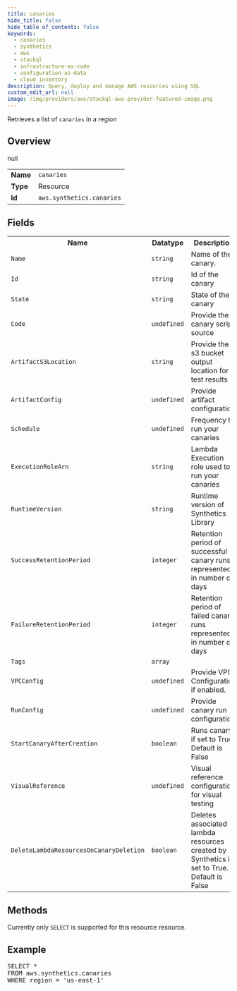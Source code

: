 ```yaml
---
title: canaries
hide_title: false
hide_table_of_contents: false
keywords:
  - canaries
  - synthetics
  - aws
  - stackql
  - infrastructure-as-code
  - configuration-as-data
  - cloud inventory
description: Query, deploy and manage AWS resources using SQL
custom_edit_url: null
image: /img/providers/aws/stackql-aws-provider-featured-image.png
---
```

Retrieves a list of <code>canaries</code> in a region

## Overview
<table><tbody>
<tr><td><b>Name</b></td><td><code>canaries</code></td></tr>
<tr><td><b>Type</b></td><td>Resource</td></tr>
null
<tr><td><b>Id</b></td><td><code>aws.synthetics.canaries</code></td></tr>
</tbody></table>

## Fields
<table><tbody>
<tr><th>Name</th><th>Datatype</th><th>Description</th></tr>
<tr><td><code>Name</code></td><td><code>string</code></td><td>Name of the canary.</td></tr>
<tr><td><code>Id</code></td><td><code>string</code></td><td>Id of the canary</td></tr>
<tr><td><code>State</code></td><td><code>string</code></td><td>State of the canary</td></tr>
<tr><td><code>Code</code></td><td><code>undefined</code></td><td>Provide the canary script source</td></tr>
<tr><td><code>ArtifactS3Location</code></td><td><code>string</code></td><td>Provide the s3 bucket output location for test results</td></tr>
<tr><td><code>ArtifactConfig</code></td><td><code>undefined</code></td><td>Provide artifact configuration</td></tr>
<tr><td><code>Schedule</code></td><td><code>undefined</code></td><td>Frequency to run your canaries</td></tr>
<tr><td><code>ExecutionRoleArn</code></td><td><code>string</code></td><td>Lambda Execution role used to run your canaries</td></tr>
<tr><td><code>RuntimeVersion</code></td><td><code>string</code></td><td>Runtime version of Synthetics Library</td></tr>
<tr><td><code>SuccessRetentionPeriod</code></td><td><code>integer</code></td><td>Retention period of successful canary runs represented in number of days</td></tr>
<tr><td><code>FailureRetentionPeriod</code></td><td><code>integer</code></td><td>Retention period of failed canary runs represented in number of days</td></tr>
<tr><td><code>Tags</code></td><td><code>array</code></td><td></td></tr>
<tr><td><code>VPCConfig</code></td><td><code>undefined</code></td><td>Provide VPC Configuration if enabled.</td></tr>
<tr><td><code>RunConfig</code></td><td><code>undefined</code></td><td>Provide canary run configuration</td></tr>
<tr><td><code>StartCanaryAfterCreation</code></td><td><code>boolean</code></td><td>Runs canary if set to True. Default is False</td></tr>
<tr><td><code>VisualReference</code></td><td><code>undefined</code></td><td>Visual reference configuration for visual testing</td></tr>
<tr><td><code>DeleteLambdaResourcesOnCanaryDeletion</code></td><td><code>boolean</code></td><td>Deletes associated lambda resources created by Synthetics if set to True. Default is False</td></tr>

</tbody></table>

## Methods
Currently only <code>SELECT</code> is supported for this resource resource.

## Example
<pre>
SELECT * 
FROM aws.synthetics.canaries
WHERE region = 'us-east-1'
</pre>
